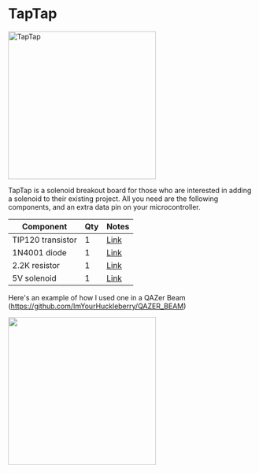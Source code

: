 # TapTap

<img width="300" alt="TapTap" src="https://user-images.githubusercontent.com/800930/193505033-127e76e2-4d24-46dd-82c3-88d52f07c344.png">

TapTap is a solenoid breakout board for those who are interested in adding a solenoid to their existing project.  All you need are the following components, and an extra data pin on your microcontroller.

| Component              | Qty | Notes |
| ---------              | --- | ----- |
| TIP120 transistor      | 1   | [Link](https://www.mouser.com/ProductDetail/STMicroelectronics/TIP120?qs=ljbEvF4DwOPl3O93r6IAPg%3D%3D&countryCode=US&currencyCode=USD)
| 1N4001 diode           | 1   | [Link](https://www.mouser.com/ProductDetail/Comchip-Technology/1N4001T-G?qs=tw%252BuQ%2FB6PO0RYol0pdT1tQ%3D%3D&countryCode=US&currencyCode=USD)
| 2.2K resistor          | 1   | [Link](https://www.mouser.com/ProductDetail/Vishay-BC-Components/MBA02040C2201FRP00?qs=xrHRiZ6CCZBgw9ermhhPGg%3D%3D&countryCode=US&currencyCode=USD)
| 5V solenoid            | 1   | [Link](https://www.mouser.com/ProductDetail/SparkFun/ROB-11015?qs=WyAARYrbSnb40pNKVm6nzg%3D%3D&mgh=1&gclid=CjwKCAjw7eSZBhB8EiwA60kCWzuptoTvtKnuIf080uSxeGzK6HKDzFasQVXGcZVyhToXtIho5E1QCRoCD08QAvD_BwE)

Here's an example of how I used one in a QAZer Beam (https://github.com/ImYourHuckleberry/QAZER_BEAM)

<img width="300" src="https://user-images.githubusercontent.com/800930/193505387-6b0f3d4c-919b-4e31-978c-3893a5508d9c.jpg">
